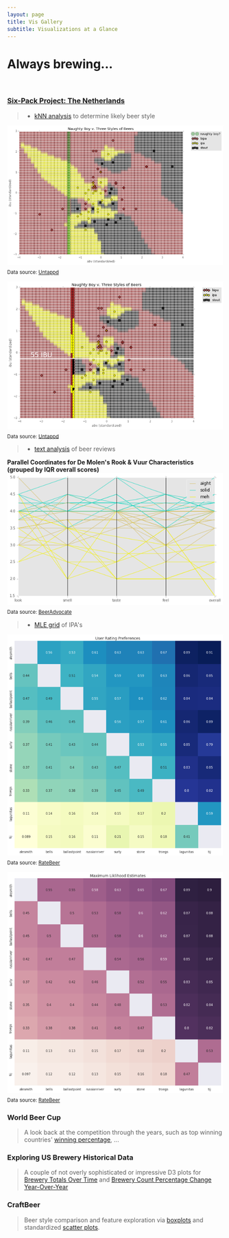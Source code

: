 ```yaml
---
layout: page
title: Vis Gallery
subtitle: Visualizations at a Glance
---
```


# Always brewing...

<br>

### [Six-Pack Project: The Netherlands](/2016-08-01-six-pack-project-netherlands)
> 
> * [kNN analysis](/code/six_pack_LOC_nb) to determine likely beer style <br>

<img src="/gallery/2016/sixpack/loc_knn3.png"> <br>
<sub>Data source: <a href="https://untappd.com/" target="_blank">Untappd</a> </sub>

<img src="/gallery/2016/sixpack/loc_knn2.png"> <br>
<sub>Data source: <a href="https://untappd.com/" target="_blank">Untappd</a> </sub>

> * [text analysis](/code/six_pack_deMolen) of beer reviews <br>

**Parallel Coordinates for De Molen's Rook & Vuur Characteristics** <br>
**(grouped by IQR overall scores)** <br>
<img src="/gallery/2016/sixpack/demolen_pllcoord.png"> <br>
<sub>Data source: <a href="https://www.beeradvocate.com/beer/profile/11031/57357/" target="_blank">BeerAdvocate</a> </sub>

> * [MLE grid](/code/six_pack_tIJ) of IPA's <br>

<img src="/gallery/2016/sixpack/tij_user_ratings.png"> <br>
<sub>Data source: <a href="http://www.ratebeer.com/" target="_blank">RateBeer</a></sub>

<img src="/gallery/2016/sixpack/tij_max_like.png"> <br>
<sub>Data source: <a href="http://www.ratebeer.com/" target="_blank">RateBeer</a></sub>

### World Beer Cup
> A look back at the competition through the years, such as top winning countries' [winning percentage](wbc_2016), ...
>

### Exploring US Brewery Historical Data
> A couple of not overly sophisticated or impressive D3 plots for [Brewery Totals Over Time](usb_d3_barchart1) and [Brewery Count Percentage Change Year-Over-Year](usb_d3_posneg)

### CraftBeer
> Beer style comparison and feature exploration via <a href="https://endlesspint8.shinyapps.io/cb_sh_bxplt/">boxplots</a> and standardized <a href="https://endlesspint8.shinyapps.io/cb_sh_sct/">scatter plots</a>.

